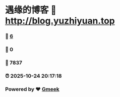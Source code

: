 # 遇缘的博客 :link: http://blog.yuzhiyuan.top 
### :page_facing_up: [6](http://blog.yuzhiyuan.top/tag.html) 
### :speech_balloon: 0 
### :hibiscus: 7837 
### :alarm_clock: 2025-10-24 20:17:18 
### Powered by :heart: [Gmeek](https://github.com/Meekdai/Gmeek)
